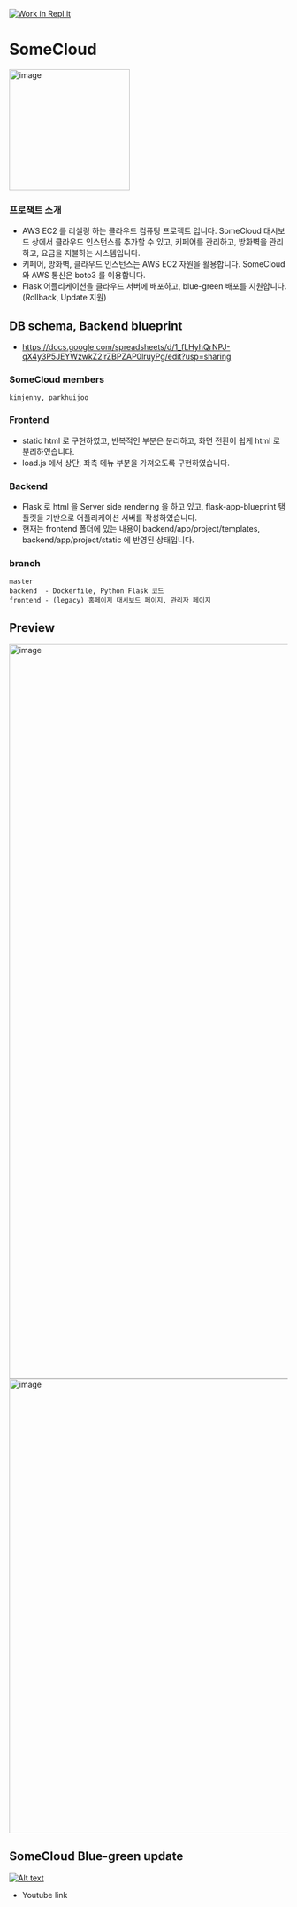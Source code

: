 [![Work in Repl.it](https://classroom.github.com/assets/work-in-replit-14baed9a392b3a25080506f3b7b6d57f295ec2978f6f33ec97e36a161684cbe9.svg)](https://classroom.github.com/online_ide?assignment_repo_id=350588&assignment_repo_type=GroupAssignmentRepo)
# SomeCloud
<img width="218" alt="image" src="https://user-images.githubusercontent.com/3627483/119249954-c6a50b80-bbd7-11eb-8034-88d795425312.png">

### 프로잭트 소개

- AWS EC2 를 리셀링 하는 클라우드 컴퓨팅 프로젝트 입니다. SomeCloud 대시보드 상에서 클라우드 인스턴스를 추가할 수 있고, 키페어를 관리하고, 방화벽을 관리하고, 요금을 지불하는 시스템입니다.
- 키페어, 방화벽, 클라우드 인스턴스는 AWS EC2 자원을 활용합니다. SomeCloud 와 AWS 통신은 boto3 를 이용합니다.
- Flask 어플리케이션을 클라우드 서버에 배포하고, blue-green 배포를 지원합니다. (Rollback, Update 지원)

## DB schema, Backend blueprint
- https://docs.google.com/spreadsheets/d/1_fLHyhQrNPJ-qX4y3P5JEYWzwkZ2lrZBPZAP0lruyPg/edit?usp=sharing

### SomeCloud members

```
kimjenny, parkhuijoo
```

### Frontend
- static html 로 구현하였고, 반복적인 부분은 분리하고, 화면 전환이 쉽게 html 로 분리하였습니다.
- load.js 에서 상단, 좌측 메뉴 부분을 가져오도록 구현하였습니다.


### Backend
- Flask 로 html 을 Server side rendering 을 하고 있고, flask-app-blueprint 탬플릿을 기반으로 어플리케이션 서버를 작성하였습니다.
- 현재는 frontend 폴더에 있는 내용이 backend/app/project/templates, backend/app/project/static 에 반영된 상태입니다.

### branch
 
```
master
backend  - Dockerfile, Python Flask 코드
frontend - (legacy) 홈페이지 대시보드 페이지, 관리자 페이지
``` 

## Preview


<img width="1326" alt="image" src="https://user-images.githubusercontent.com/3627483/119249964-d1f83700-bbd7-11eb-8065-a085eb622b3c.png">

<img width="821" alt="image" src="https://user-images.githubusercontent.com/3627483/119249997-023fd580-bbd8-11eb-88b2-25ffdb11debd.png">

## SomeCloud Blue-green update 
[![Alt text](https://img.youtube.com/vi/Oy1Rli7alD0/0.jpg)](https://www.youtube.com/embed/Oy1Rli7alD0)
- Youtube link
